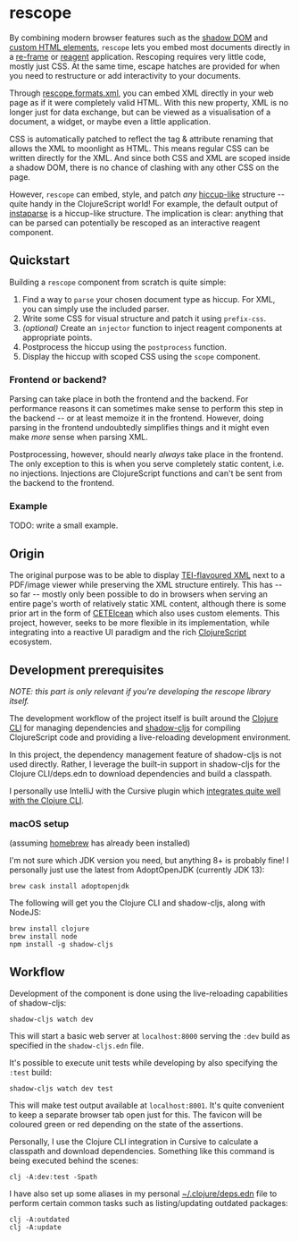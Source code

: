 rescope
=======
By combining modern browser features such as the [shadow DOM](https://developer.mozilla.org/en-US/docs/Web/Web_Components/Using_shadow_DOM) and [custom HTML elements](https://developer.mozilla.org/en-US/docs/Web/Web_Components/Using_custom_elements), `rescope` lets you embed most documents directly in a [re-frame](https://github.com/day8/re-frame) or [reagent](https://github.com/reagent-project/reagent) application. Rescoping requires very little code, mostly just CSS. At the same time, escape hatches are provided for when you need to restructure or add interactivity to your documents.

Through [rescope.formats.xml](https://github.com/kuhumcst/rescope/tree/master/src/kuhumcst/rescope/formats), you can embed XML directly in your web page as if it were completely valid HTML. With this new property, XML is no longer just for data exchange, but can be viewed as a visualisation of a document, a widget, or maybe even a little application.

CSS is automatically patched to reflect the tag & attribute renaming that allows the XML to moonlight as HTML. This means regular CSS can be written directly for the XML. And since both CSS and XML are scoped inside a shadow DOM, there is no chance of clashing with any other CSS on the page.

However, `rescope` can embed, style, and patch _any_ [hiccup-like](https://github.com/weavejester/hiccup) structure -- quite handy in the ClojureScript world! For example, the default output of [instaparse](https://github.com/Engelberg/instaparse) is a hiccup-like structure. The implication is clear: anything that can be parsed can potentially be rescoped as an interactive reagent component.

Quickstart
----------
Building a `rescope` component from scratch is quite simple:

1. Find a way to `parse` your chosen document type as hiccup. For XML, you can simply use the included parser.
2. Write some CSS for visual structure and patch it using `prefix-css`.
3. _(optional)_ Create an `injector` function to inject reagent components at appropriate points.
4. Postprocess the hiccup using the `postprocess` function.
5. Display the hiccup with scoped CSS using the `scope` component.

### Frontend or backend?
Parsing can take place in both the frontend and the backend. For performance reasons it can sometimes make sense to perform this step in the backend -- or at least memoize it in the frontend. However, doing parsing in the frontend undoubtedly simplifies things and it might even make *more* sense when parsing XML.

Postprocessing, however, should nearly *always* take place in the frontend. The only exception to this is when you serve completely static content, i.e. no injections. Injections are ClojureScript functions and can't be sent from the backend to the frontend. 

### Example

TODO: write a small example.

Origin
------
The original purpose was to be able to display [TEI-flavoured XML](https://tei-c.org/) next to a PDF/image viewer while preserving the XML structure entirely. This has -- so far -- mostly only been possible to do in browsers when serving an entire page's worth of relatively static XML content, although there is some prior art in the form of [CETEIcean](https://github.com/TEIC/CETEIcean) which also uses custom elements. This project, however, seeks to be more flexible in its implementation, while integrating into a reactive UI paradigm and the rich [ClojureScript](https://clojurescript.org/) ecosystem.

Development prerequisites
-------------------------
_NOTE: this part is only relevant if you're developing the rescope library itself._

The development workflow of the project itself is built around the [Clojure CLI](https://clojure.org/reference/deps_and_cli) for managing dependencies and [shadow-cljs](https://github.com/thheller/shadow-cljs) for compiling ClojureScript code and providing a live-reloading development environment.

In this project, the dependency management feature of shadow-cljs is not used directly. Rather, I leverage the built-in support in shadow-cljs for the Clojure CLI/deps.edn to download dependencies and build a classpath.

I personally use IntelliJ with the Cursive plugin which [integrates quite well with the Clojure CLI](https://cursive-ide.com/userguide/deps.html).

### macOS setup
(assuming [homebrew](https://brew.sh/) has already been installed)


I'm not sure which JDK version you need, but anything 8+ is probably fine! I personally just use the latest from AdoptOpenJDK (currently JDK 13):

```
brew cask install adoptopenjdk
```

The following will get you the Clojure CLI and shadow-cljs, along with NodeJS:

```
brew install clojure
brew install node
npm install -g shadow-cljs
```

Workflow
--------
Development of the component is done using the live-reloading capabilities of shadow-cljs:

```
shadow-cljs watch dev
```

This will start a basic web server at `localhost:8000` serving the `:dev` build as specified in the `shadow-cljs.edn` file.

It's possible to execute unit tests while developing by also specifying the `:test` build:

```
shadow-cljs watch dev test
```

This will make test output available at `localhost:8001`. It's quite convenient to keep a separate browser tab open just for this. The favicon will be coloured green or red depending on the state of the assertions.

Personally, I use the Clojure CLI integration in Cursive to calculate a classpath and download dependencies. Something like this command is being executed behind the scenes:

```
clj -A:dev:test -Spath
```

I have also set up some aliases in my personal [~/.clojure/deps.edn](https://github.com/simongray/dotfiles/blob/master/dot/clojure/deps.edn) file to perform certain common tasks such as listing/updating outdated packages:

```
clj -A:outdated
clj -A:update
```
